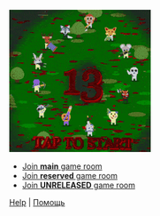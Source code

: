 <p>
    <img src="13logo.gif">
</p>

- [Join <b>main</b> game room](grtc.html)
- [Join <b>reserved</b> game room](ga13.html)
- [Join <b>UNRELEASED</b> game room](next.html)

[Help](help) | [Помощь](help/ru)
